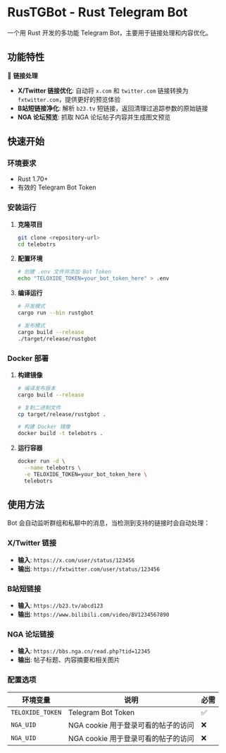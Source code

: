 # RusTGBot - Rust Telegram Bot

一个用 Rust 开发的多功能 Telegram Bot，主要用于链接处理和内容优化。

## 功能特性

🔗 **链接处理**

- **X/Twitter 链接优化**: 自动将 `x.com` 和 `twitter.com` 链接转换为 `fxtwitter.com`，提供更好的预览体验
- **B站短链接净化**: 解析 `b23.tv` 短链接，返回清理过追踪参数的原始链接
- **NGA 论坛预览**: 抓取 NGA 论坛帖子内容并生成图文预览

## 快速开始

### 环境要求

- Rust 1.70+
- 有效的 Telegram Bot Token

### 安装运行

1. **克隆项目**

   ```bash
   git clone <repository-url>
   cd telebotrs
   ```

2. **配置环境**

   ```bash
   # 创建 .env 文件并添加 Bot Token
   echo "TELOXIDE_TOKEN=your_bot_token_here" > .env
   ```

3. **编译运行**

   ```bash
   # 开发模式
   cargo run --bin rustgbot
   
   # 发布模式
   cargo build --release
   ./target/release/rustgbot
   ```

### Docker 部署

1. **构建镜像**

   ```bash
   # 编译发布版本
   cargo build --release
   
   # 复制二进制文件
   cp target/release/rustgbot .
   
   # 构建 Docker 镜像
   docker build -t telebotrs .
   ```

2. **运行容器**

   ```bash
   docker run -d \
     --name telebotrs \
     -e TELOXIDE_TOKEN=your_bot_token_here \
     telebotrs
   ```

## 使用方法

Bot 会自动监听群组和私聊中的消息，当检测到支持的链接时会自动处理：

### X/Twitter 链接

- **输入**: `https://x.com/user/status/123456`
- **输出**: `https://fxtwitter.com/user/status/123456`

### B站短链接

- **输入**: `https://b23.tv/abcd123`
- **输出**: `https://www.bilibili.com/video/BV1234567890`

### NGA 论坛链接

- **输入**: `https://bbs.nga.cn/read.php?tid=12345`
- **输出**: 帖子标题、内容摘要和相关图片

### 配置选项

| 环境变量 | 说明 | 必需 |
|---------|------|------|
| `TELOXIDE_TOKEN` | Telegram Bot Token | ✅ |
| `NGA_UID` | NGA cookie 用于登录可看的帖子的访问 | ❌ |
| `NGA_UID` | NGA cookie 用于登录可看的帖子的访问 | ❌ |
